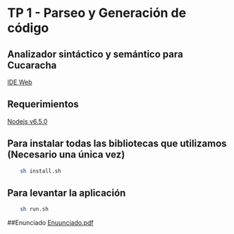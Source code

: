 # TP 1 - Parseo y Generación de código

## Analizador sintáctico y semántico para Cucaracha

[IDE Web](https://arq1nnysu.github.io/cucaracha/)


## Requerimientos

[Nodejs v6.5.0](https://nodejs.org/en/download/current/)

## Para instalar todas las bibliotecas que utilizamos (Necesario una única vez)

```bash
	sh install.sh
```

## Para levantar la aplicación

    
```bash
	sh run.sh
```

##Enunciado
[Enuunciado.pdf](resources/Enunciado.pdf)


